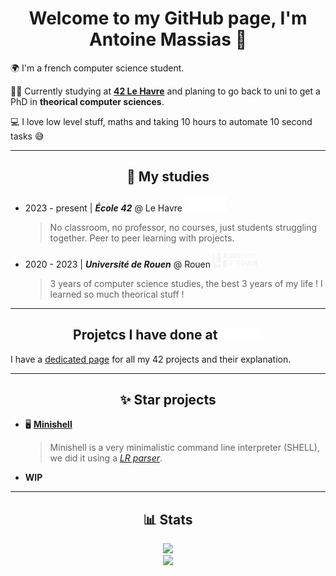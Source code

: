 <h1 align=center> Welcome to my GitHub page, I'm Antoine Massias 👋 </h1>

🌍 I'm a french computer science student.

🧑‍🎓 Currently studying at [**42 Le Havre**](https://www.42lehavre.fr) and planing to go back to uni to get a PhD
in **theorical computer sciences**.

💻 I love low level stuff, maths and taking 10 hours to automate 10 second tasks
😅

---

<h2 align=center> 🏫 My studies </h2>

- 2023 - present | ***École 42*** @ Le Havre <img height="25px" src="./assets/42-lehavre-logo.svg" />
	> No classroom, no professor, no courses, just students struggling together. Peer to peer learning with projects.
- 2020 - 2023 | ***Université de Rouen*** @ Rouen <img height="25px" src="./assets/univrouen-logo.svg" />
	> 3 years of computer science studies, the best 3 years of my life ! I learned so much theorical stuff !

---

<h2 align=center>
	Projetcs I have done at <img height="25px" src="./assets/42-lehavre-logo.svg" style="vertical-align: bottom;"/>
</h2>

I have a [dedicated page](https://www.github.com/42-amassias) for all my 42 projects and their explanation.

---

<h2 align="center"> ✨ Star projects </h2>

- 🖥️ [**Minishell**](https://www.github.com/lailouezzz/minishell)
	> Minishell is a very minimalistic command line interpreter (SHELL), we did it using a [*LR parser*](https://en.wikipedia.org/wiki/LR_parser).

- **WIP**

---

<h2 align="center"> 📊 Stats </h2>

<p align=center>
<img src="https://github-readme-stats.vercel.app/api/top-langs/?username=Dyamen1411&theme=blueberry&hide_border=true&layout=compact" />
<br/>
<img src="https://github-readme-stats.vercel.app/api?username=Dyamen1411&show_icons=true&theme=blueberry&hide_border=true&layout=compact" />
</p>
